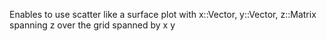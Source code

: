 Enables to use scatter like a surface plot with x::Vector, y::Vector, z::Matrix spanning z over the grid spanned by x y
